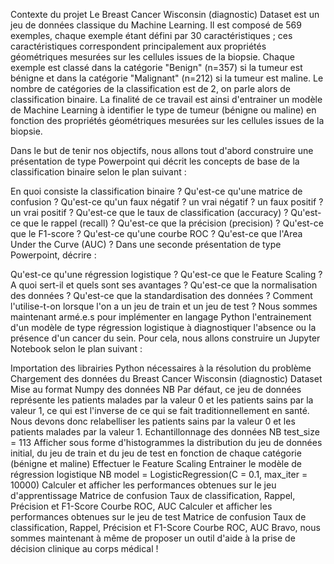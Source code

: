 Contexte du projet
Le Breast Cancer Wisconsin (diagnostic) Dataset est un jeu de données classique du Machine Learning. Il est composé de 569 exemples, chaque exemple étant défini par 30 caractéristiques ; ces caractéristiques correspondent principalement aux propriétés géométriques mesurées sur les cellules issues de la biopsie. Chaque exemple est classé dans la catégorie "Benign" (n=357) si la tumeur est bénigne et dans la catégorie "Malignant" (n=212) si la tumeur est maline. Le nombre de catégories de la classification est de 2, on parle alors de classification binaire. La finalité de ce travail est ainsi d'entrainer un modèle de Machine Learning à identifier le type de tumeur (bénigne ou maline) en fonction des propriétés géométriques mesurées sur les cellules issues de la biopsie.

Dans le but de tenir nos objectifs, nous allons tout d'abord construire une présentation de type Powerpoint qui décrit les concepts de base de la classification binaire selon le plan suivant :

En quoi consiste la classification binaire ?
Qu'est-ce qu'une matrice de confusion ?
Qu'est-ce qu'un faux négatif ? un vrai négatif ? un faux positif ? un vrai positif ?
Qu'est-ce que le taux de classification (accuracy) ?
Qu'est-ce que le rappel (recall) ?
Qu'est-ce que la précision (precision) ?
Qu'est-ce que le F1-score ?
Qu'est-ce qu'une courbe ROC ?
Qu'est-ce que l'Area Under the Curve (AUC) ?
Dans une seconde présentation de type Powerpoint, décrire :

Qu'est-ce qu'une régression logistique ?
Qu'est-ce que le Feature Scaling ?
A quoi sert-il et quels sont ses avantages ?
Qu'est-ce que la normalisation des données ?
Qu'est-ce que la standardisation des données ?
Comment l'utilise-t-on lorsque l'on a un jeu de train et un jeu de test ?
Nous sommes maintenant armé.e.s pour implémenter en langage Python l'entrainement d'un modèle de type régression logistique à diagnostiquer l'absence ou la présence d'un cancer du sein. Pour cela, nous allons construire un Jupyter Notebook selon le plan suivant :

Importation des librairies Python nécessaires à la résolution du problème
Chargement des données du Breast Cancer Wisconsin (diagnostic) Dataset
Mise au format Numpy des données
NB Par défaut, ce jeu de données représente les patients malades par la valeur 0 et les patients sains par la valeur 1, ce qui est l'inverse de ce qui se fait traditionnellement en santé. Nous devons donc relabelliser les patients sains par la valeur 0 et les patients malades par la valeur 1.
Echantillonnage des données
NB test_size = 113
Afficher sous forme d'histogrammes la distribution du jeu de données initial, du jeu de train et du jeu de test en fonction de chaque catégorie (bénigne et maline)
Effectuer le Feature Scaling
Entrainer le modèle de régression logistique
NB model = LogisticRegression(C = 0.1, max_iter = 10000)
Calculer et afficher les performances obtenues sur le jeu d'apprentissage
Matrice de confusion
Taux de classification, Rappel, Précision et F1-Score
Courbe ROC, AUC
Calculer et afficher les performances obtenues sur le jeu de test
Matrice de confusion
Taux de classification, Rappel, Précision et F1-Score
Courbe ROC, AUC
Bravo, nous sommes maintenant à même de proposer un outil d'aide à la prise de décision clinique au corps médical !
